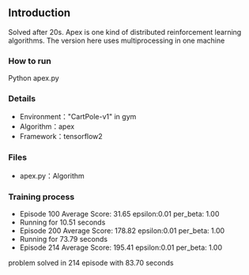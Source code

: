 ## Introduction
Solved after 20s. Apex is one kind of distributed reinforcement learning algorithms. 
The version here uses multiprocessing in one machine

### How to run
Python apex.py

### Details
- Environment："CartPole-v1" in gym
- Algorithm：apex
- Framework：tensorflow2

### Files
- apex.py：Algorithm

### Training process
- Episode 100     Average Score: 31.65	epsilon:0.01	per_beta: 1.00
- Running for 10.51 seconds
- Episode 200	Average Score: 178.82   epsilon:0.01	per_beta: 1.00
- Running for 73.79 seconds
- Episode 214	Average Score: 195.41	epsilon:0.01	per_beta: 1.00

problem solved in 214 episode with 83.70 seconds

